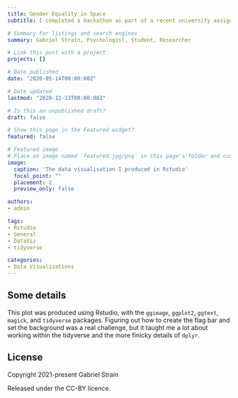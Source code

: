 ```yaml
---
title: Gender Equality in Space
subtitle: I completed a Hackathon as part of a recent university assignment. I chose to work with the TidyTuesday astronauts [dataset](https://github.com/rfordatascience/tidytuesday/blob/master/data/2020/2020-07-14/astronauts.csv). This is a huge dataset with loads of interesting variables - I also did some modeling, which revealed no effect of gender on either total mission time nor total EVA time, which is a big win for gender equality in the final frontier! 

# Summary for listings and search engines
summary: Gabriel Strain, Psychologist, Student, Researcher

# Link this post with a project
projects: []

# Date published
date: "2020-05-14T00:00:00Z"

# Date updated
lastmod: "2020-12-13T00:00:00Z"

# Is this an unpublished draft?
draft: false

# Show this page in the Featured widget?
featured: false

# Featured image
# Place an image named `featured.jpg/png` in this page's folder and customize its options here.
image:
  caption: 'The data visualisation I produced in Rstudio'
  focal_point: ""
  placement: 2
  preview_only: false

authors:
- admin

tags:
- Rstudio
- General
- DataViz
- tidyverse

categories:
- Data Visualisations
---
```


## Some details

This plot was produced using Rstudio, with the `ggimage`, `ggplot2`, `ggtext`, `magick`, and `tidyverse` packages. Figuring out how to create the flag bar and set the background was a real challenge, but it taught me a lot about working within the tidyverse and the more finicky details of `dplyr`.

## License

Copyright 2021-present Gabriel Strain

Released under the CC-BY licence. 
